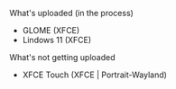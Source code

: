 What's uploaded (in the process)
- GLOME (XFCE)
- Lindows 11 (XFCE)

What's not getting uploaded
- XFCE Touch (XFCE | Portrait-Wayland)
